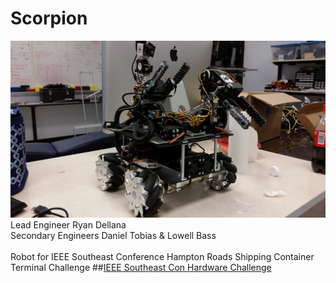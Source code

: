 # Scorpion 
![alt tag](https://github.com/DJTobias/IEEE-SouthEast-Con-Hardware-Project/blob/master/Scopion3.jpg)
<br /> Lead Engineer Ryan Dellana
<br /> Secondary Engineers Daniel Tobias & Lowell Bass
<br /> 
<br /> Robot for IEEE Southeast Conference Hampton Roads Shipping Container Terminal Challenge
##[IEEE Southeast Con Hardware Challenge](https://docs.google.com/document/d/1ITIsL9fpTk5HKEJW1NENVrkgfCgXqONWpm0sevzeYmo/edit#heading=h.obp73v47rneu)
